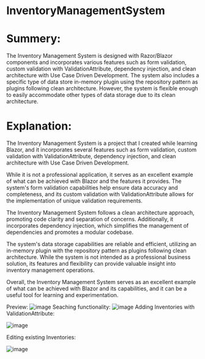 # InventoryManagementSystem

# Summery:

The Inventory Management System is designed with Razor/Blazor components and incorporates various features such as form validation, custom validation with ValidationAttribute, dependency injection, and clean architecture with Use Case Driven Development. The system also includes a specific type of data store in-memory plugin using the repository pattern as plugins following clean architecture. However, the system is flexible enough to easily accommodate other types of data storage due to its clean architecture.

# Explanation:

The Inventory Management System is a project that I created while learning Blazor, and it incorporates several features such as form validation, custom validation with ValidationAttribute, dependency injection, and clean architecture with Use Case Driven Development.

While it is not a professional application, it serves as an excellent example of what can be achieved with Blazor and the features it provides. The system's form validation capabilities help ensure data accuracy and completeness, and its custom validation with ValidationAttribute allows for the implementation of unique validation requirements.

The Inventory Management System follows a clean architecture approach, promoting code clarity and separation of concerns. Additionally, it incorporates dependency injection, which simplifies the management of dependencies and promotes a modular codebase.

The system's data storage capabilities are reliable and efficient, utilizing an in-memory plugin with the repository pattern as plugins following clean architecture. While the system is not intended as a professional business solution, its features and flexibility can provide valuable insight into inventory management operations.

Overall, the Inventory Management System serves as an excellent example of what can be achieved with Blazor and its capabilities, and it can be a useful tool for learning and experimentation.

Preview:
![image](https://user-images.githubusercontent.com/103289035/229320685-4267caa9-06c2-46d9-8478-f7504f9ef1e6.png)
Seaching functionality:
![image](https://user-images.githubusercontent.com/103289035/229320832-e58fff5e-39b9-4e27-9e25-c81e808f95a9.png)
Adding Inventories with ValidationAttribute:

![image](https://user-images.githubusercontent.com/103289035/229320973-759f104d-afe7-493c-a04a-4341316a4427.png)

Editing existing Inventories:

![image](https://user-images.githubusercontent.com/103289035/229321354-0f0903e5-449d-47c5-b56a-20f2f415bc3f.png)
